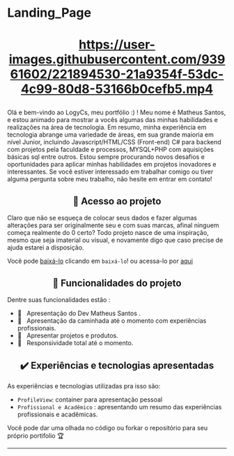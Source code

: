 # Landing_Page
<h1 align="center">

https://user-images.githubusercontent.com/93961602/221894530-21a9354f-53dc-4c99-80d8-53166b0cefb5.mp4

</h1>

Olá e bem-vindo ao LogyCs, meu portfólio :) ! Meu nome é Matheus Santos, e estou animado para mostrar a vocês algumas das minhas habilidades e realizações na área de tecnologia. Em resumo, minha experiência em tecnologia abrange uma variedade de áreas, em sua grande maioria em nível Junior, incluindo Javascript/HTML/CSS (Front-end) C# para backend com projetos pela faculdade e processos, MYSQL+PHP com aquisições básicas sql entre outros. Estou sempre procurando novos desafios e oportunidades para aplicar minhas habilidades em projetos inovadores e interessantes. Se você estiver interessado em trabalhar comigo ou tiver alguma pergunta sobre meu trabalho, não hesite em entrar em contato!

<h2 align="center">📁 Acesso ao projeto</h2>

Claro que não se esqueça de colocar seus dados e fazer algumas alterações para ser originalmente seu e com suas marcas, afinal ninguem começa realmente do 0 certo?
Todo projeto nasce de uma inspiração, mesmo que seja imaterial ou visual, e novamente digo que caso precise de ajuda estarei a disposição.

Você pode [baixá-lo](https://github.com/MatheusLCSantos7/Landing_Page/files/10851438/MLCSPerfil.zip) clicando em `baixá-lo`! ou acessa-lo por [aqui](https://landing-page-matheuslcsantos.vercel.app/)

<h2 align="center">🔨 Funcionalidades do projeto</h2>
Dentre suas funcionalidades estão :

 - 🔨&nbsp;&nbsp; Apresentação do Dev Matheus Santos .
 - 🔨&nbsp;&nbsp; Apresentação da caminhada até o momento com experiências profissionais.
 - 🔨&nbsp;&nbsp; Apresentar projetos e produtos.
 - 🔨&nbsp;&nbsp; Responsividade total até o momento.
 
<h2 align="center">✔️ Experiências e tecnologias apresentadas</h2>
As experiências e tecnologias utilizadas pra isso são:

- `ProfileView`: container para apresentação pessoal
- `Profissional e Acadêmico` : apresentando um resumo das experiências profissionais e acadêmicas.

Você pode dar uma olhada no código ou forkar o repositório para seu próprio portifolio 🏆 

<hr>


